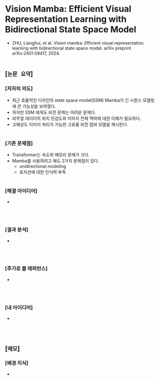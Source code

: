 # Vision Mamba: Efficient Visual Representation Learning with Bidirectional State Space Model
* ZHU, Lianghui, et al. Vision mamba: Efficient visual representation learning with bidirectional state space model. arXiv preprint arXiv:2401.09417, 2024.
<br><br>

## [`논문 요약`]

### [저자의 의도]
* 최근 효율적인 디자인의 state space model(SSM) Mamba가 긴 시퀸스 모델링에 큰 가능성을 보여줬다.
* 하지만 SSM 에게도 비전 문제는 어려운 문제다.
* 비주얼 데이터의 위치 민감도와 이미지 전체 맥락에 대한 이해가 필요하다.
* 고해상도 이미지 처리가 가능한 고효율 비전 맘바 모델을 제시한다.
<br><br>

### [기존 문제점]
* Transformer는 속도와 메모리 문제가 크다.
* Mamba를 사용하려고 해도 2가지 문제점이 있다.
    * unidirectional modeling
    * 포지션에 대한 인식력 부족
<br><br>

### [해결 아이디어]
* 
<br><br>

### [결과 분석]
* 
<br><br>

### [추가로 볼 레퍼런스]
* 
<br><br>

### [내 아이디어]
* 
<br><br>



## [`메모`]

### [배경 지식]
* 
<br><br>


